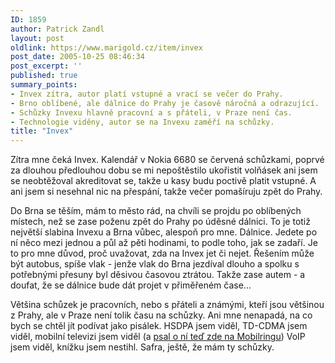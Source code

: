 ```yaml
---
ID: 1859
author: Patrick Zandl
layout: post
oldlink: https://www.marigold.cz/item/invex
post_date: 2005-10-25 08:46:34
post_excerpt: ''
published: true
summary_points:
- Invex zítra, autor platí vstupné a vrací se večer do Prahy.
- Brno oblíbené, ale dálnice do Prahy je časově náročná a odrazující.
- Schůzky Invexu hlavně pracovní a s přáteli, v Praze není čas.
- Technologie viděny, autor se na Invexu zaměří na schůzky.
title: "Invex"
---
```


<p>Zítra mne čeká Invex. Kalendář v Nokia 6680 se červená schůzkami, poprvé za dlouhou předlouhou dobu se mi nepoštěstilo ukořistit volňásek ani jsem se neobtěžoval akreditovat se, takže u kasy budu poctivě platit vstupné. A ani jsem si nesehnal nic na přespání, takže večer pomašíruju zpět do Prahy.</p>

<p>Do Brna se těším, mám to město rád, na chvíli se projdu po oblíbených místech, než se zase poženu zpět do Prahy po úděsné dálnici. To je totiž největší slabina Invexu a Brna vůbec, alespoň pro mne. Dálnice. Jedete po ní něco mezi jednou a půl až pěti hodinami, to podle toho, jak se zadaří. Je to pro mne důvod, proč uvažovat, zda na Invex jet či nejet. Řešením může být autobus, spíše vlak - jenže vlak do Brna jezdíval dlouho a spolku s potřebnými přesuny byl děsivou časovou ztrátou. Takže zase autem - a doufat, že se dálnice bude dát projet v přiměřeném čase... </p>

<p>Většina schůzek je pracovních, nebo s přáteli a známými, kteří jsou většinou z Prahy, ale v Praze není tolik času na schůzky. Ani mne nenapadá, na co bych se chtěl jít podívat jako pisálek. HSDPA jsem viděl, TD-CDMA jsem viděl, mobilní televizi jsem viděl (a <a href="http://www.mobilring.cz/index.php?option=com_mbr_content&amp;task=view&amp;id=391&amp;category=operatori">psal o ní teď zde na Mobilringu</a>) VoIP jsem viděl, knížku jsem nestihl. Safra, ještě, že mám ty schůzky.
</p>